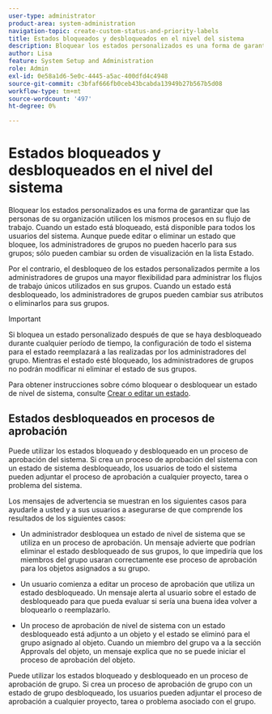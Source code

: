 ```yaml
---
user-type: administrator
product-area: system-administration
navigation-topic: create-custom-status-and-priority-labels
title: Estados bloqueados y desbloqueados en el nivel del sistema
description: Bloquear los estados personalizados es una forma de garantizar que las personas de su organización utilicen los mismos procesos en su flujo de trabajo. Cuando un estado está bloqueado, está disponible para todos los usuarios del sistema. Aunque puede editarlo o eliminarlo, los administradores de grupos no pueden hacerlo para sus grupos. Por el contrario, el desbloqueo de los estados personalizados permite a los administradores de grupos una mayor flexibilidad para administrar los flujos de trabajo únicos utilizados en sus grupos. Pueden cambiar los atributos de un estado desbloqueado o eliminarlo para sus grupos.
author: Lisa
feature: System Setup and Administration
role: Admin
exl-id: 0e58a1d6-5e0c-4445-a5ac-400dfd4c4948
source-git-commit: c3bfaf666fb0ceb43bcabda13949b27b567b5d08
workflow-type: tm+mt
source-wordcount: '497'
ht-degree: 0%

---
```


# Estados bloqueados y desbloqueados en el nivel del sistema

Bloquear los estados personalizados es una forma de garantizar que las personas de su organización utilicen los mismos procesos en su flujo de trabajo. Cuando un estado está bloqueado, está disponible para todos los usuarios del sistema. Aunque puede editar o eliminar un estado que bloquee, los administradores de grupos no pueden hacerlo para sus grupos; sólo pueden cambiar su orden de visualización en la lista Estado.

Por el contrario, el desbloqueo de los estados personalizados permite a los administradores de grupos una mayor flexibilidad para administrar los flujos de trabajo únicos utilizados en sus grupos. Cuando un estado está desbloqueado, los administradores de grupos pueden cambiar sus atributos o eliminarlos para sus grupos.

>[!IMPORTANT]
>
>Si bloquea un estado personalizado después de que se haya desbloqueado durante cualquier período de tiempo, la configuración de todo el sistema para el estado reemplazará a las realizadas por los administradores del grupo. Mientras el estado esté bloqueado, los administradores de grupos no podrán modificar ni eliminar el estado de sus grupos.

Para obtener instrucciones sobre cómo bloquear o desbloquear un estado de nivel de sistema, consulte [Crear o editar un estado](../../../administration-and-setup/customize-workfront/creating-custom-status-and-priority-labels/create-or-edit-a-status.md).

## Estados desbloqueados en procesos de aprobación

Puede utilizar los estados bloqueado y desbloqueado en un proceso de aprobación del sistema. Si crea un proceso de aprobación del sistema con un estado de sistema desbloqueado, los usuarios de todo el sistema pueden adjuntar el proceso de aprobación a cualquier proyecto, tarea o problema del sistema.

Los mensajes de advertencia se muestran en los siguientes casos para ayudarle a usted y a sus usuarios a asegurarse de que comprende los resultados de los siguientes casos:

* Un administrador desbloquea un estado de nivel de sistema que se utiliza en un proceso de aprobación. Un mensaje advierte que podrían eliminar el estado desbloqueado de sus grupos, lo que impediría que los miembros del grupo usaran correctamente ese proceso de aprobación para los objetos asignados a su grupo.

* Un usuario comienza a editar un proceso de aprobación que utiliza un estado desbloqueado. Un mensaje alerta al usuario sobre el estado de desbloqueado para que pueda evaluar si sería una buena idea volver a bloquearlo o reemplazarlo.

* Un proceso de aprobación de nivel de sistema con un estado desbloqueado está adjunto a un objeto y el estado se eliminó para el grupo asignado al objeto. Cuando un miembro del grupo va a la sección Approvals del objeto, un mensaje explica que no se puede iniciar el proceso de aprobación del objeto.

Puede utilizar los estados bloqueado y desbloqueado en un proceso de aprobación de grupo. Si crea un proceso de aprobación de grupo con un estado de grupo desbloqueado, los usuarios pueden adjuntar el proceso de aprobación a cualquier proyecto, tarea o problema asociado con el grupo.